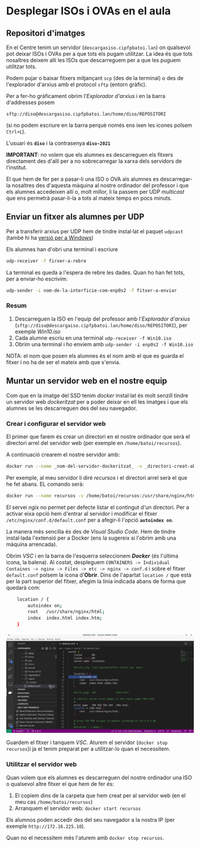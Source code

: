 # Desplegar ISOs i OVAs en el aula

## Repositori d'imatges
En el Centre tenim un servidor (`descargasiso.cipfpbatoi.lan`) on qualsevol pot deixar ISOs i OVAs per a que tots els pugam utilitzar. La idea és que tots nosaltres deixem allí les ISOs que descarreguem per a que les puguem utilitzar tots.

Podem pujar o baixar fitxers mitjançant `scp` (des de la terminal) o des de l'explorador d'arxius amb el protocol `sftp` (entorn gràfic).

Per a fer-ho gràficament obrim l'_Explorador d'arxius_ i en la barra d'addresses posem 
```uri
sftp://diso@descargasiso.cipfpbatoi.lan/home/diso/REPOSITORI
```
(si no podem escriure en la barra perquè només ens ixen les icones polsem `Ctrl+L`).

L'usuari és **`diso`** i la contrasenya **`diso-2021`**

**IMPORTANT**: no volem que els alumnes es descarreguen els fitxers directament des d'allí per a no sobrecarregar la xarxa dels servidors de l'institut.

El que hem de fer per a pasar-li una ISO o OVA als alumnes es descarregar-la nosaltres des d'aquesta màquina al nostre ordinador del professor i que els alumnes accedeixen allí o, molt millor, li la passem per UDP _multicast_ que ens permetrà pasar-li-la a tots al mateix temps en pocs minuts.

## Enviar un fitxer als alumnes per UDP
Per a transferir arxius per UDP hem de tindre instal·lat el paquet `udpcast` (també hi ha [versió per a Windows](http://www.udpcast.linux.lu/exe.html))

Els alumnes han d'obri una terminal i escriure

```bash
udp-receiver -f firxer-a-rebre
```

La terminal es queda a l'espera de rebre les dades. Quan ho han fet tots, per a enviar-ho escrivim:

```bash
udp-sender -i nom-de-la-interficie-com-enp0s2 -f fitxer-a-enviar
```

### Resum
1. Descarreguen la ISO en l'equip del professor amb l'_Explorador d'arxius_ (`sftp://diso@descargaiso.cipfpbatoi.lan/home/diso/REPOSITORI`), per exemple _Win10.iso_
2. Cada alumne escriu en una terminal `udp-receiver -f Win10.iso`
3. Obrim una terminal i ho enviem amb `udp-sender -i enp0s2 -f Win10.iso`

NOTA: el nom que posen els alumnes és el nom amb el que es guarda el fitxer i no ha de ser el mateix amb que s'envia.

## Muntar un servidor web en el nostre equip
Com que en la imatge del SSD tenim _docker_ instal·lat és molt senzill tindre un servidor web _dockeritzat_ per a poder deixar en ell les imatges i que els alumnes se les descarreguen des del seu navegador.

### Crear i configurar el servidor web
El primer que farem és crear un directori en el nostre ordinador que serà el directori arrel del servidor web (per exemple en `/home/batoi/recursos`).

A continuació crearem el nostre servidor amb:
```bash
docker run --name _nom-del-servidor-dockeritzat_ -v _directori-creat-abans_:/usr/share/nginx/html:Z -p 80:80 -d nginx
```

Per exemple, al meu servidor li diré _recursos_ i el directori arrel serà el que he fet abans. EL comando serà:
```bash
docker run --name recursos -v /home/batoi/recursos:/usr/share/nginx/html -p 80:80 -d nginx
```

El servei _ngix_ no permet per defecte listar el contingut d'un directori. Per a activar eixa opció hem d'entrar al servidor i modificar el fitxer `/etc/nginx/conf.d/default.conf` per a afegir-li l'opció **`autoindex on`**. 

La manera més sencilla és des de _Visual Studio Code_. Hem de tindre instal·lada l'extensió per a Docker (ens la sugereix si l'obrim amb una màquina arrencada). 

Obrim _VSC_ i en la barra de l'esquerra seleccionem **_Docker_** (és l'última icona, la balena). Al costat, despleguem `CONTAINERS -> Individual Containes -> nginx -> Files -> etc -> nginx -> conf.d` i sobre el fitxer `default.conf` polsem la icona d'**Obrir**. Dins de l'apartat `location /` que està per la part superior del fitxer, afegim la línia indicada abans de forma que quedarà com:
```bash
    location / {
        autoindex on;
        root   /usr/share/nginx/html;
        index  index.html index.htm;
    }
```

![Configurar /etc/nginx/default.conf](./media/vsc-docker.png)

Guardem el fitxer i tanquem _VSC_. Aturem el servidor (`docker stop recursos`)i ja el tenim preparat per a utilitzar-lo quan el necessitem.

### Utilitzar el servidor web
Quan volem que els alumnes es descarreguen del nostre ordinador una ISO o qualsevol altre fitxer el que hem de fer és:
1. El copiem dins de la carpeta que hem creat per al servidor web (en el meu cas `/home/batoi/recursos`)
2. Arranquem el servidor web: `docker start recursos`

Els alumnos poden accedir des del seu navegador a la nostra IP (per exemple `http://172.16.225.10`).

Quan no el necessitem més l'aturem amb `docker stop recursos`.